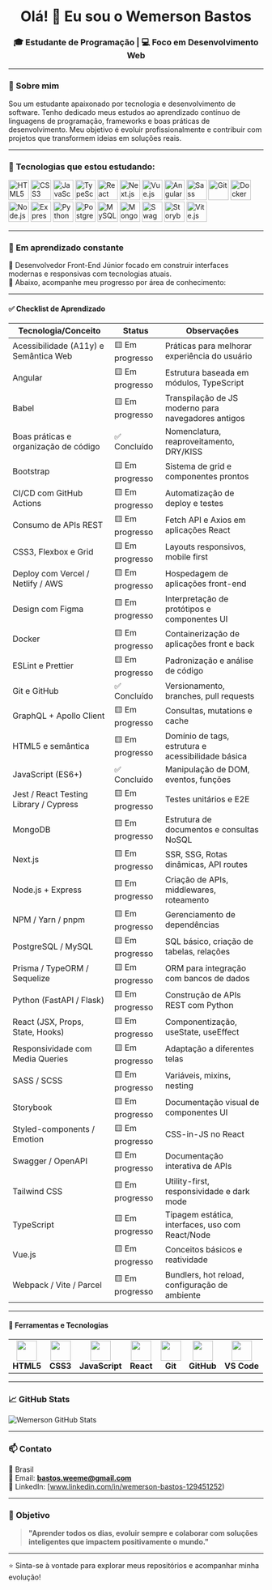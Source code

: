 
<h1 align="center">Olá! 👋 Eu sou o Wemerson Bastos</h1>
<h3 align="center">🎓 Estudante de Programação | 💻 Foco em Desenvolvimento Web</h3>

---

### 🚀 Sobre mim

Sou um estudante apaixonado por tecnologia e desenvolvimento de software. Tenho dedicado meus estudos ao aprendizado contínuo de linguagens de programação, frameworks e boas práticas de desenvolvimento. Meu objetivo é evoluir profissionalmente e contribuir com projetos que transformem ideias em soluções reais.

---

### 🧰 Tecnologias que estou estudando:

<p align="left">
  <img src="https://cdn.jsdelivr.net/gh/devicons/devicon/icons/html5/html5-original.svg" width="40" height="40" alt="HTML5"/>
  <img src="https://cdn.jsdelivr.net/gh/devicons/devicon/icons/css3/css3-original.svg" width="40" height="40" alt="CSS3"/>
  <img src="https://cdn.jsdelivr.net/gh/devicons/devicon/icons/javascript/javascript-original.svg" width="40" height="40" alt="JavaScript"/>
  <img src="https://cdn.jsdelivr.net/gh/devicons/devicon/icons/typescript/typescript-original.svg" width="40" height="40" alt="TypeScript"/>
  <img src="https://cdn.jsdelivr.net/gh/devicons/devicon/icons/react/react-original.svg" width="40" height="40" alt="React"/>
  <img src="https://cdn.jsdelivr.net/gh/devicons/devicon/icons/nextjs/nextjs-original.svg" width="40" height="40" alt="Next.js"/>
  <img src="https://cdn.jsdelivr.net/gh/devicons/devicon/icons/vuejs/vuejs-original.svg" width="40" height="40" alt="Vue.js"/>
  <img src="https://cdn.jsdelivr.net/gh/devicons/devicon/icons/angularjs/angularjs-original.svg" width="40" height="40" alt="Angular"/>
  <img src="https://cdn.jsdelivr.net/gh/devicons/devicon/icons/sass/sass-original.svg" width="40" height="40" alt="Sass"/>
  <img src="https://cdn.jsdelivr.net/gh/devicons/devicon/icons/git/git-original.svg" width="40" height="40" alt="Git"/>
  <img src="https://cdn.jsdelivr.net/gh/devicons/devicon/icons/docker/docker-original.svg" width="40" height="40" alt="Docker"/>
  <img src="https://cdn.jsdelivr.net/gh/devicons/devicon/icons/nodejs/nodejs-original.svg" width="40" height="40" alt="Node.js"/>
  <img src="https://cdn.jsdelivr.net/gh/devicons/devicon/icons/express/express-original.svg" width="40" height="40" alt="Express.js"/>
  <img src="https://cdn.jsdelivr.net/gh/devicons/devicon/icons/python/python-original.svg" width="40" height="40" alt="Python"/>
  <img src="https://cdn.jsdelivr.net/gh/devicons/devicon/icons/postgresql/postgresql-original.svg" width="40" height="40" alt="PostgreSQL"/>
  <img src="https://cdn.jsdelivr.net/gh/devicons/devicon/icons/mysql/mysql-original.svg" width="40" height="40" alt="MySQL"/>
  <img src="https://cdn.jsdelivr.net/gh/devicons/devicon/icons/mongodb/mongodb-original.svg" width="40" height="40" alt="MongoDB"/>
  <img src="https://cdn.jsdelivr.net/gh/devicons/devicon/icons/swagger/swagger-original.svg" width="40" height="40" alt="Swagger"/>
  <img src="https://cdn.jsdelivr.net/gh/devicons/devicon/icons/storybook/storybook-original.svg" width="40" height="40" alt="Storybook"/>
  <img src="https://cdn.jsdelivr.net/gh/devicons/devicon/icons/vitejs/vitejs-original.svg" width="40" height="40" alt="Vite.js"/>
</p>

---

### 📌 Em aprendizado constante

🧠 Desenvolvedor Front-End Júnior focado em construir interfaces modernas e responsivas com tecnologias atuais.  
🎯 Abaixo, acompanhe meu progresso por área de conhecimento:

---

#### ✅ Checklist de Aprendizado

| Tecnologia/Conceito                    | Status          | Observações                                         |
| -------------------------------------- | --------------- | --------------------------------------------------- |
| Acessibilidade (A11y) e Semântica Web  | 🟨 Em progresso | Práticas para melhorar experiência do usuário       |
| Angular                                | 🟨 Em progresso | Estrutura baseada em módulos, TypeScript            |
| Babel                                  | 🟨 Em progresso | Transpilação de JS moderno para navegadores antigos |
| Boas práticas e organização de código  | ✅ Concluído     | Nomenclatura, reaproveitamento, DRY/KISS            |
| Bootstrap                              | 🟨 Em progresso | Sistema de grid e componentes prontos               |
| CI/CD com GitHub Actions               | 🟨 Em progresso | Automatização de deploy e testes                    |
| Consumo de APIs REST                   | 🟨 Em progresso | Fetch API e Axios em aplicações React               |
| CSS3, Flexbox e Grid                   | 🟨 Em progresso | Layouts responsivos, mobile first                   |
| Deploy com Vercel / Netlify / AWS      | 🟨 Em progresso | Hospedagem de aplicações front-end                  |
| Design com Figma                       | 🟨 Em progresso | Interpretação de protótipos e componentes UI        |
| Docker                                 | 🟨 Em progresso | Containerização de aplicações front e back          |
| ESLint e Prettier                      | 🟨 Em progresso | Padronização e análise de código                    |
| Git e GitHub                           | ✅ Concluído     | Versionamento, branches, pull requests              |
| GraphQL + Apollo Client                | 🟨 Em progresso | Consultas, mutations e cache                        |
| HTML5 e semântica                      | 🟨 Em progresso | Domínio de tags, estrutura e acessibilidade básica  |
| JavaScript (ES6+)                      | ✅ Concluído     | Manipulação de DOM, eventos, funções                |
| Jest / React Testing Library / Cypress | 🟨 Em progresso | Testes unitários e E2E                              |
| MongoDB                                | 🟨 Em progresso | Estrutura de documentos e consultas NoSQL           |
| Next.js                                | 🟨 Em progresso | SSR, SSG, Rotas dinâmicas, API routes               |
| Node.js + Express                      | 🟨 Em progresso | Criação de APIs, middlewares, roteamento            |
| NPM / Yarn / pnpm                      | 🟨 Em progresso | Gerenciamento de dependências                       |
| PostgreSQL / MySQL                     | 🟨 Em progresso | SQL básico, criação de tabelas, relações            |
| Prisma / TypeORM / Sequelize           | 🟨 Em progresso | ORM para integração com bancos de dados             |
| Python (FastAPI / Flask)               | 🟨 Em progresso | Construção de APIs REST com Python                  |
| React (JSX, Props, State, Hooks)       | 🟨 Em progresso | Componentização, useState, useEffect                |
| Responsividade com Media Queries       | 🟨 Em progresso | Adaptação a diferentes telas                        |
| SASS / SCSS                            | 🟨 Em progresso | Variáveis, mixins, nesting                          |
| Storybook                              | 🟨 Em progresso | Documentação visual de componentes UI               |
| Styled-components / Emotion            | 🟨 Em progresso | CSS-in-JS no React                                  |
| Swagger / OpenAPI                      | 🟨 Em progresso | Documentação interativa de APIs                     |
| Tailwind CSS                           | 🟨 Em progresso | Utility-first, responsividade e dark mode           |
| TypeScript                             | 🟨 Em progresso | Tipagem estática, interfaces, uso com React/Node    |
| Vue.js                                 | 🟨 Em progresso | Conceitos básicos e reatividade                     |
| Webpack / Vite / Parcel                | 🟨 Em progresso | Bundlers, hot reload, configuração de ambiente      |

---

#### 🧰 Ferramentas e Tecnologias

<div align="center">

<table>
  <tr>
    <td align="center">
      <img src="https://cdn.jsdelivr.net/gh/devicons/devicon/icons/html5/html5-original.svg" width="40" /><br/>
      <b>HTML5</b>
    </td>
    <td align="center">
      <img src="https://cdn.jsdelivr.net/gh/devicons/devicon/icons/css3/css3-original.svg" width="40" /><br/>
      <b>CSS3</b>
    </td>
    <td align="center">
      <img src="https://cdn.jsdelivr.net/gh/devicons/devicon/icons/javascript/javascript-original.svg" width="40" /><br/>
      <b>JavaScript</b>
    </td>
    <td align="center">
      <img src="https://cdn.jsdelivr.net/gh/devicons/devicon/icons/react/react-original.svg" width="40" /><br/>
      <b>React</b>
    </td>
    <td align="center">
      <img src="https://cdn.jsdelivr.net/gh/devicons/devicon/icons/git/git-original.svg" width="40" /><br/>
      <b>Git</b>
    </td>
    <td align="center">
      <img src="https://cdn.jsdelivr.net/gh/devicons/devicon/icons/github/github-original.svg" width="40" /><br/>
      <b>GitHub</b>
    </td>
    <td align="center">
      <img src="https://cdn.jsdelivr.net/gh/devicons/devicon/icons/vscode/vscode-original.svg" width="40" /><br/>
      <b>VS Code</b>
    </td>
  </tr>
</table>

</div>

---

### 📈 GitHub Stats

<p align="left">
  <img src="https://github-readme-stats.vercel.app/api?username=WemersonBastos-Dev&show_icons=true&theme=tokyonight" alt="Wemerson GitHub Stats"/>
</p>

---

### 📫 Contato

📍 Brasil  
📧 Email: **bastos.weeme@gmail.com**  
💼 LinkedIn: [www.linkedin.com/in/wemerson-bastos-129451252)  

---

### 🎯 Objetivo

> **"Aprender todos os dias, evoluir sempre e colaborar com soluções inteligentes que impactem positivamente o mundo."**

---

⭐ Sinta-se à vontade para explorar meus repositórios e acompanhar minha evolução!
